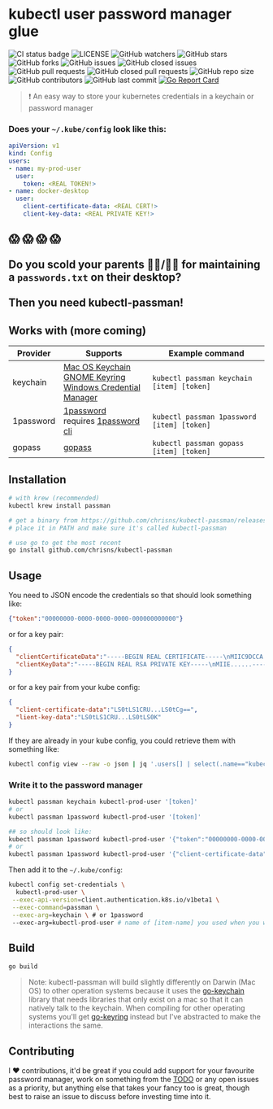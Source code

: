 # kubectl user password manager glue

![CI status badge](https://github.com/chrisns/kubectl-passman/workflows/CI%20Pipeline/badge.svg)
![LICENSE](https://img.shields.io/github/license/chrisns/kubectl-passman)
![GitHub watchers](https://img.shields.io/github/watchers/chrisns/kubectl-passman?style)
![GitHub stars](https://img.shields.io/github/stars/chrisns/kubectl-passman)
![GitHub forks](https://img.shields.io/github/forks/chrisns/kubectl-passman)
![GitHub issues](https://img.shields.io/github/issues-raw/chrisns/kubectl-passman)
![GitHub closed issues](https://img.shields.io/github/issues-closed-raw/chrisns/kubectl-passman)
![GitHub pull requests](https://img.shields.io/github/issues-pr-raw/chrisns/kubectl-passman)
![GitHub closed pull requests](https://img.shields.io/github/issues-pr-closed-raw/chrisns/kubectl-passman)
![GitHub repo size](https://img.shields.io/github/repo-size/chrisns/kubectl-passman)
![GitHub contributors](https://img.shields.io/github/contributors/chrisns/kubectl-passman)
![GitHub last commit](https://img.shields.io/github/last-commit/chrisns/kubectl-passman)
[![Go Report Card](https://goreportcard.com/badge/github.com/chrisns/kubectl-passman)](https://goreportcard.com/report/github.com/chrisns/kubectl-passman)

 > :heavy_exclamation_mark: An easy way to store your kubernetes credentials in a keychain or password manager

### Does your `~/.kube/config` look like this:

```yaml
apiVersion: v1
kind: Config
users:
- name: my-prod-user
  user:
    token: <REAL TOKEN!>
- name: docker-desktop
  user:
    client-certificate-data: <REAL CERT!>
    client-key-data: <REAL PRIVATE KEY!>
```

## :scream: :scream: :scream: :scream:<br/><br/>Do you scold your parents :man_teacher:/:woman_teacher: for maintaining a `passwords.txt` on their desktop? <br/><br/> Then you need kubectl-passman!

## Works with (more coming)

Provider | Supports | Example command
--- | --- | ---
keychain | [Mac OS Keychain](https://support.apple.com/en-gb/guide/keychain-access/kyca1083/mac) <br> [GNOME Keyring](https://wiki.gnome.org/Projects/GnomeKeyring) <br> [Windows Credential Manager](http://blogs.msdn.com/b/visualstudioalm/archive/2015/12/08/announcing-the-git-credential-manager-for-windows-1-0.aspx) | `kubectl passman keychain [item] [token]`
1password | [1password](https://1password.com/) <br> requires [1password cli](https://1password.com/downloads/command-line/) | `kubectl passman 1password [item] [token]`
gopass | [gopass](https://www.gopass.pw/) | `kubectl passman gopass [item] [token]`

## Installation

```bash
# with krew (recommended)
kubectl krew install passman

# get a binary from https://github.com/chrisns/kubectl-passman/releases/latest
# place it in PATH and make sure it's called kubectl-passman

# use go to get the most recent
go install github.com/chrisns/kubectl-passman
```

## Usage

You need to JSON encode the credentials so that should look something like:

```json
{"token":"00000000-0000-0000-0000-000000000000"}
```

or for a key pair:

```json
{
  "clientCertificateData":"-----BEGIN REAL CERTIFICATE-----\nMIIC9DCCA.......-----END CERTIFICATE-----",
  "clientKeyData":"-----BEGIN REAL RSA PRIVATE KEY-----\nMIIE......-----END REAL RSA PRIVATE KEY-----"
}
```

or for a key pair from your kube config:

```json
{
  "client-certificate-data":"LS0tLS1CRU...LS0tCg==",
  "lient-key-data":"LS0tLS1CRU...LS0tLS0K"
}
```

If they are already in your kube config, you could retrieve them with something like:

```bash
kubectl config view --raw -o json | jq '.users[] | select(.name=="kubectl-prod-user") | .user' -c
```

### Write it to the password manager

```bash
kubectl passman keychain kubectl-prod-user '[token]'
# or
kubectl passman 1password kubectl-prod-user '[token]'

## so should look like:
kubectl passman 1password kubectl-prod-user '{"token":"00000000-0000-0000-0000-000000000000"}'
# or
kubectl passman 1password kubectl-prod-user '{"client-certificate-data":"...BASE64_ENCODE...","client-key-data":"...BASE64_ENCODE..."}''
```

Then add it to the `~/.kube/config`:

```bash
kubectl config set-credentials \
  kubectl-prod-user \
 --exec-api-version=client.authentication.k8s.io/v1beta1 \
 --exec-command=passman \
 --exec-arg=keychain \ # or 1password
 --exec-arg=kubectl-prod-user # name of [item-name] you used when you wrote to the password manager
```

## Build

``` bash
go build
```
> Note: kubectl-passman will build slightly differently on Darwin (Mac OS) to other operation systems because it uses the [go-keychain](https://github.com/keybase/go-keychain) library that needs libraries that only exist on a mac so that it can natively talk to the keychain. When compiling for other operating systems you'll get [go-keyring](https://github.com/zalando/go-keyring) instead but I've abstracted to make the interactions the same.

## Contributing

I :heart: contributions, it'd be great if you could add support for your favourite password manager, work on something from the [TODO](#TODO) or any open issues as a priority, but anything else that takes your fancy too is great, though best to raise an issue to discuss before investing time into it.
